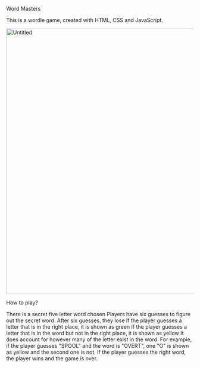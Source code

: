 Word Masters

This is a wordle game, created with HTML, CSS and JavaScript.

<img width="714" alt="Untitled" src="https://github.com/josgar14/Wordy-Masters/assets/42749669/c442f6d7-f5f2-4a8f-99de-c355fb9b375f">

How to play?

There is a secret five letter word chosen
Players have six guesses to figure out the secret word. After six guesses, they lose
If the player guesses a letter that is in the right place, it is shown as green
If the player guesses a letter that is in the word but not in the right place, it is shown as yellow
It does account for however many of the letter exist in the word. For example, if the player guesses "SPOOL" and the word is "OVERT", one "O" is shown as yellow and the second one is not.
If the player guesses the right word, the player wins and the game is over.
